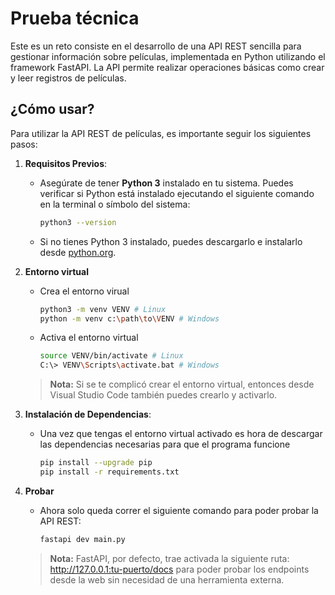# Prueba técnica
Este es un reto consiste en el desarrollo de una API REST sencilla para gestionar información sobre películas, implementada en Python utilizando el framework FastAPI. La API permite realizar operaciones básicas como crear y leer registros de películas.

## ¿Cómo usar?
Para utilizar la API REST de películas, es importante seguir los siguientes pasos:

1. **Requisitos Previos**:
   - Asegúrate de tener **Python 3** instalado en tu sistema. Puedes verificar si Python está instalado ejecutando el siguiente comando en la terminal o símbolo del sistema:
     ```bash
     python3 --version
     ```
   - Si no tienes Python 3 instalado, puedes descargarlo e instalarlo desde [python.org](https://www.python.org/downloads/).

2. **Entorno virtual**
   - Crea el entorno virual
     ```bash
     python3 -m venv VENV # Linux
     python -m venv c:\path\to\VENV # Windows
     ```
    - Activa el entorno virtual
      ```bash
      source VENV/bin/activate # Linux
      C:\> VENV\Scripts\activate.bat # Windows
      ```
    > **Nota:** Si se te complicó crear el entorno virtual, entonces desde Visual Studio Code también puedes crearlo y activarlo.
    
3. **Instalación de Dependencias**:
   - Una vez que tengas el entorno virtual activado es hora de descargar las dependencias necesarias para que el programa funcione
     ```bash
     pip install --upgrade pip
     pip install -r requirements.txt
     ```

4. **Probar**
   - Ahora solo queda correr el siguiente comando para poder probar la API REST:
     ```bash
     fastapi dev main.py
     ```
   > **Nota:** FastAPI, por defecto, trae activada la siguiente ruta: http://127.0.0.1:tu-puerto/docs para poder probar los endpoints desde la web sin necesidad de una herramienta externa.
